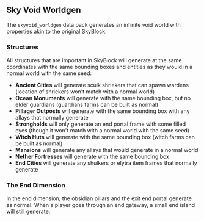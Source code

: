 ## Sky Void Worldgen
The `skyvoid_worldgen` data pack generates an infinite void world with properties akin to the original SkyBlock.

### Structures
All structures that are important in SkyBlock will generate at the same coordinates with the same bounding boxes and entities as they would in a normal world with the same seed:
- **Ancient Cities** will generate sculk shriekers that can spawn wardens (location of shriekers won't match with a normal world)
- **Ocean Monuments** will generate with the same bounding box, but no elder guardians (guardians farms can be built as normal)
- **Pillager Outposts** will generate with the same bounding box with any allays that normally generate
- **Strongholds** will only generate an end portal frame with some filled eyes (though it won't match with a normal world with the same seed)
- **Witch Huts** will generate with the same bounding box (witch farms can be built as normal)
- **Mansions** will generate any allays that would generate in a normal world
- **Nether Fortresses** will generate with the same bounding box
- **End Cities** will generate any shulkers or elytra item frames that normally generate

### The End Dimension
In the end dimension, the obsidian pillars and the exit end portal generate as normal. When a player goes through an end gateway, a small end island will still generate.
